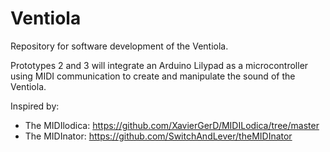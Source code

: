 # Ventiola
Repository for software development of the Ventiola. 

Prototypes 2 and 3 will integrate an Arduino Lilypad as a microcontroller using MIDI communication to create and manipulate the sound of the Ventiola. 

Inspired by: 
- The MIDIlodica: https://github.com/XavierGerD/MIDILodica/tree/master
- The MIDInator: https://github.com/SwitchAndLever/theMIDInator
